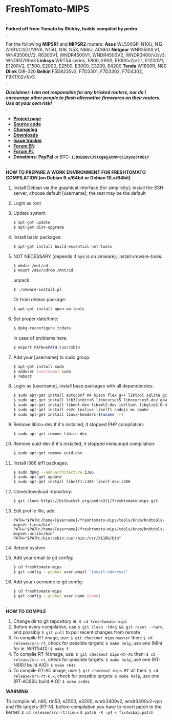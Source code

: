 # **FreshTomato-MIPS** #  
  
.  
**Forked off from Tomato by Shibby, builds compiled by pedro**  
.  
  
For the following **MIPSR1** and **MIPSR2** routers: **Asus** WL500GP, N10U, N12 A1/B1/C1/D1/VP/K, N15U, N16, N53, N66U, AC66U **Netgear** WNR3500LV1, WNR3500LV2, R6300V1, WNDR4500V1, WNDR4500V2, WNDR3400/v2/v3, WNDR3700v3 **Linksys** WRT54 series, E800, E900, E1000v2/v2.1, E1200V1, E1200V2, E1500, E2000, E2500, E3000, E3200, E4200 **Tenda** W1800R, N80 **Dlink** DIR-320 **Belkin** F5D8235v3, F7D3301, F7D3302, F7D4302, F9K1102v1/v3.  
.  
  
***Disclaimer: I am not responsible for any bricked routers, nor do I encourage other people to flash alternative firmwares on their routers. Use at your own risk!***  
.  
  
- [**Project page**](https://freshtomato.org/)
- [**Source code**](https://bitbucket.org/pedro311/freshtomato-mips/commits/all)
- [**Changelog**](https://bitbucket.org/pedro311/freshtomato-mips/src/mips-master/CHANGELOG)
- [**Downloads**](https://freshtomato.org/downloads)
- [**Issue tracker**](https://bitbucket.org/pedro311/freshtomato-mips/issues?status=new&status=open)
- [**Forum EN**](https://www.linksysinfo.org/)
- [**Forum PL**](https://openlinksys.info/forum/)
- **Donations**: [**PayPal**](https://www.paypal.com/cgi-bin/webscr?cmd=_s-xclick&hosted_button_id=B4FDH9TH6Z8FU)  or  BTC: **`1JDxBBQvcJ9XxgagJRNVrqC1nysq8F8B1Y`**  
  
.  
**HOW TO PREPARE A WORK ENVIRONMENT FOR FRESHTOMATO COMPILATION (on Debian 9.x/64bit or Debian 10.x/64bit)**  
  
1. Install Debian via the graphical interface (for simplicity); install the SSH server, choose default [username]; the rest may be the default  
  
2. Login as root  
  
3. Update system:  
    ```sh
    $ apt-get update
    $ apt-get dist-upgrade
    ```  
  
4. Install basic packages:  
    ```sh
    $ apt-get install build-essential net-tools
    ```  
  
5. NOT NECESSARY (depends if sys is on vmware); install vmware-tools:  
    ```sh  
    $ mkdir /mnt/cd
    $ mount /dev/cdrom /mnt/cd
    ```  
    unpack  
    ```sh
    $ ./vmware-install.pl
    ```  
    Or from debian package:  
    ```sh
    $ apt-get install open-vm-tools
    ```  
  
6. Set proper date/time:  
    ```sh
    $ dpkg-reconfigure tzdata
    ```  
    In case of problems here:
    ```sh
    $ export PATH=$PATH:/usr/sbin
    ```  
  
7. Add your [username] to sudo group:  
    ```sh
    $ apt-get install sudo
    $ adduser [username] sudo
    $ reboot
    ```  
  
8. Login as [username], install base packages with all dependencies:  
    ```sh
    $ sudo apt-get install autoconf m4 bison flex g++ libtool sqlite gcc binutils patch bzip2 make gettext unzip zlib1g-dev libc6 gperf automake groff
    $ sudo apt-get install lib32stdc++6 libncurses5 libncurses5-dev gawk gitk zlib1g-dev autopoint shtool autogen mtd-utils gcc-multilib gconf-editor lib32z1-dev pkg-config libssl-dev automake1.11
    $ sudo apt-get install libmnl-dev libxml2-dev intltool libglib2.0-dev libstdc++5 texinfo dos2unix xsltproc libnfnetlink0 libcurl4-openssl-dev libgtk2.0-dev libnotify-dev libevent-dev git
    $ sudo apt-get install re2c texlive libelf1 nodejs mc cmake
    $ sudo apt-get install linux-headers-$(uname -r)
    ```  
  
9. Remove libicu-dev if it's installed, it stopped PHP compilation:  
    ```sh
    $ sudo apt-get remove libicu-dev
    ```  
  
10. Remove uuid-dev if it's installed, it stopped miniupnpd compilation:  
    ```sh
    $ sudo apt-get remove uuid-dev
    ```  
  
11. Install i386 elf1 packages:  
    ```sh
    $ sudo dpkg --add-architecture i386
    $ sudo apt-get update
    $ sudo apt-get install libelf1:i386 libelf-dev:i386
    ```  
  
12. Clone/download repository:  
    ```sh
    $ git clone https://bitbucket.org/pedro311/freshtomato-mips.git
    ```  
  
13. Edit profile file, add:  
    ```text
    PATH="$PATH:/home/[username]/freshtomato-mips/tools/brcm/hndtools-mipsel-linux/bin"
    PATH="$PATH:/home/[username]/freshtomato-mips/tools/brcm/hndtools-mipsel-uclibc/bin"
    PATH="$PATH:/bin:/sbin:/usr/bin:/usr/X11R6/bin"
    ```  
  
14. Reboot system  
  
15. Add your email to git config:  
    ```sh
    $ cd freshtomato-mips
    $ git config --global user.email "[email-address]"
    ```  
  
16. Add your username to git config:  
    ```sh
    $ cd freshtomato-mips
    $ git config --global user.name [name]
    ```  
  
.  
**HOW TO COMPILE**  
  
1. Change dir to git repository ie: ```$ cd freshtomato-mips```  
2. Before every compilation, use ```$ git clean -fdxq && git reset --hard```, and possibly ```$ git pull``` to pull recent changes from remote  
3. To compile RT image, use: ```$ git checkout mips-master``` then: ```$ cd release/src-rt```, check for possible targets: ```$ make help```, use one (Mini for ie. WRT54G): ```$ make f```  
4. To compile RT-N image, use: ```$ git checkout mips-RT-AC``` then: ```$ cd release/src-rt```, check for possible targets: ```$ make help```, use one (RT-N66U build AIO): ```$ make r64z```  
5. To compile RT-AC image, use: ```$ git checkout mips-RT-AC``` then: ```$ cd release/src-rt-6.x```, check for possible targets: ```$ make help```, use one (RT-AC66U build AIO): ```$ make ac66z```  
  
**WARNING**
  
To compile n6, n60, rtn53, e2500, e3200, wndr3400v2, wndr3400v2-vpn and f9k targets (RT-N), before compilation you have to revert patch to the kernel: ```$ cd release/src-rt/linux``` ```$ patch -R -p4 < fix4usbap.patch```
  
  